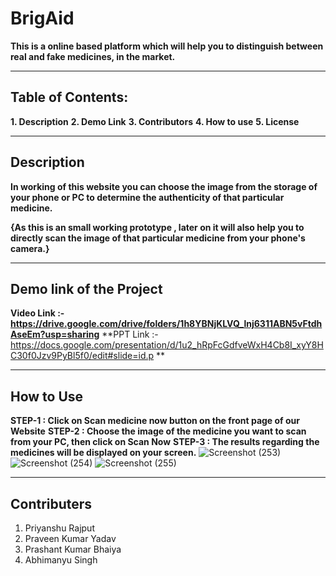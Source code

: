 # BrigAid
**This is a online based platform which will help you to distinguish between real and fake medicines, in the market.**

-----------------------------------------------------------------------------------------------------------------------

## Table of Contents:
**1. Description**
**2. Demo Link**
**3. Contributors**
**4. How to use**
**5. License**

------------------------------------------------------------------------------------------------------------------------
## Description
**In working of this website you can choose the image from the storage of your phone or PC to determine the authenticity of that particular medicine.**

**{As this is an small working prototype , later on it will also help you to directly scan the image of that particular medicine from your phone's camera.}**

---------------------------------------------------------------------------------------------------------------------------

## Demo link of the Project
**Video Link
:- https://drive.google.com/drive/folders/1h8YBNjKLVQ_lnj6311ABN5vFtdhAseEm?usp=sharing** 
**PPT Link
:- https://docs.google.com/presentation/d/1u2_hRpFcGdfveWxH4Cb8I_xyY8HC30f0Jzv9PyBl5f0/edit#slide=id.p **

------------------------------------------------------------------------------------------------------------------------

## How to Use 
**STEP-1 : Click on Scan medicine now button on the front page of our Website**
**STEP-2 : Choose the image of the medicine you want to scan from your PC, then click on Scan Now**
**STEP-3 : The results regarding the medicines will be displayed on your screen.**
![Screenshot (253)](https://user-images.githubusercontent.com/78435208/120807097-35ce1880-c565-11eb-9fa5-99e624742626.png)
![Screenshot (254)](https://user-images.githubusercontent.com/78435208/120807114-39619f80-c565-11eb-9a8e-b0e58744d3fa.png)
![Screenshot (255)](https://user-images.githubusercontent.com/78435208/120807117-39fa3600-c565-11eb-9bf5-20222fbea1c1.png)

----------------------------------------------------------------------------------------------------------------------------

## Contributers
1. Priyanshu Rajput
2. Praveen Kumar Yadav
3. Prashant Kumar Bhaiya
4. Abhimanyu Singh

